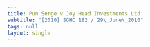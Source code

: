 ```yaml
---
title: Pun Serge v Joy Head Investments Ltd
subtitle: "[2010] SGHC 182 / 29\_June\_2010"
tags: null
layout: single
---
```


